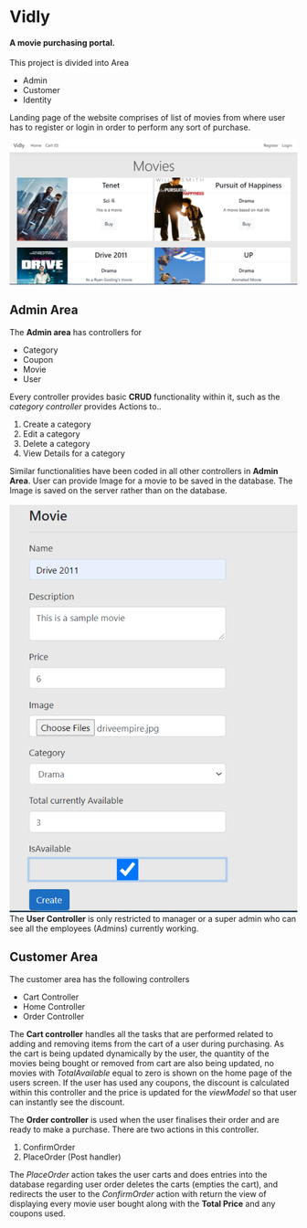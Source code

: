 ﻿# Vidly
#### A movie purchasing portal.

This project is divided into Area
* Admin
* Customer
* Identity

Landing page of the website comprises of list of movies from where user has to register or login in order to perform any sort of purchase.

![Home page](../Vidly/ProjectImages/Home.PNG)

## Admin Area
The **Admin area** has controllers for
* Category
* Coupon
* Movie
* User

Every controller provides basic **CRUD** functionality within it,
such as the *category controller* provides Actions to..

1. Create a category
2. Edit a category
3. Delete a category
4. View Details for a category

Similar functionalities have been coded in all other controllers in **Admin Area**.
User can provide Image for a movie to be saved in the database. The Image is saved on
the server rather than on the database.

![Add a movie](../Vidly/ProjectImages/AddingMovie.PNG)
The **User Controller** is only restricted to manager or a super admin who can see all the employees (Admins) currently working.

## Customer Area
The customer area has the following controllers
* Cart Controller
* Home Controller
* Order Controller

The **Cart controller** handles all the tasks that are performed related to 
adding and removing items from the cart of a user during purchasing.
As the cart is being updated dynamically by the user, the quantity of the movies
being bought or removed from cart are also being updated, no movies with *TotalAvailable*
equal to zero is shown on the home page of the users screen.
If the user has used any coupons, the discount is calculated within this controller and the price is updated
for the *viewModel* so that user can instantly see the discount.

The **Order controller** is used when the user finalises their order and are ready to make a purchase.
There are two actions in this controller.
1. ConfirmOrder
2. PlaceOrder (Post handler)

The *PlaceOrder* action takes the user carts and does entries into the database regarding user order
deletes the carts (empties the cart), and redirects the user to the *ConfirmOrder* action with return the view
of displaying every movie user bought along with the **Total Price** and any coupons used.


